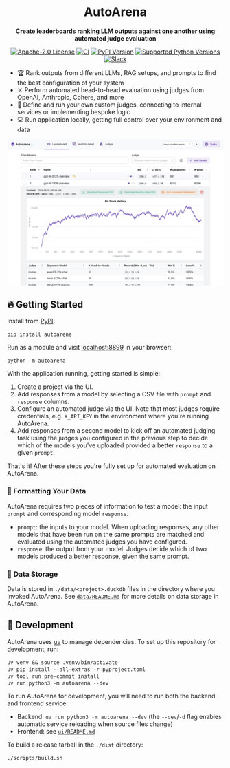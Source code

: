 <div align="center">

# AutoArena

**Create leaderboards ranking LLM outputs against one another using automated judge evaluation**

[![Apache-2.0 License](https://img.shields.io/pypi/l/autoarena?style=flat-square)](https://www.apache.org/licenses/LICENSE-2.0)
[![CI](https://img.shields.io/github/checks-status/kolenaIO/autoarena/trunk?logo=circleci&logoColor=white&style=flat-square)](https://github.com/kolenaIO/autoarena/actions)
[![PyPI Version](https://img.shields.io/pypi/v/autoarena?logo=python&logoColor=white&style=flat-square)](https://pypi.python.org/pypi/autoarena)
[![Supported Python Versions](https://img.shields.io/pypi/pyversions/autoarena.svg?style=flat-square)](https://pypi.org/project/autoarena)
[![Slack](https://img.shields.io/badge/Slack-4A154B?logo=slack&logoColor=white&style=flat-square)](https://kolena-autoarena.slack.com)

</div>

- 🏆 Rank outputs from different LLMs, RAG setups, and prompts to find the best configuration of your system
- ⚔️ Perform automated head-to-head evaluation using judges from OpenAI, Anthropic, Cohere, and more
- 🤖 Define and run your own custom judges, connecting to internal services or implementing bespoke logic
- 💻 Run application locally, getting full control over your environment and data

![AutoArena user interface](./assets/autoarena.jpg)

## 🔥 Getting Started

Install from [PyPI](https://pypi.org/project/autoarena/):

```shell
pip install autoarena
```

Run as a module and visit [localhost:8899](http://localhost:8899/) in your browser:

```shell
python -m autoarena
```

With the application running, getting started is simple:

1. Create a project via the UI.
1. Add responses from a model by selecting a CSV file with `prompt` and `response` columns.
1. Configure an automated judge via the UI. Note that most judges require credentials, e.g. `X_API_KEY` in the
   environment where you're running AutoArena.
1. Add responses from a second model to kick off an automated judging task using the judges you configured in the
   previous step to decide which of the models you've uploaded provided a better `response` to a given `prompt`.

That's it! After these steps you're fully set up for automated evaluation on AutoArena.

### 📄 Formatting Your Data

AutoArena requires two pieces of information to test a model: the input `prompt` and corresponding model `response`.

- `prompt`: the inputs to your model. When uploading responses, any other models that have been run on the same prompts
   are matched and evaluated using the automated judges you have configured.
- `response`: the output from your model. Judges decide which of two models produced a better response, given the same
   prompt.

### 📂 Data Storage

Data is stored in `./data/<project>.duckdb` files in the directory where you invoked AutoArena. See
[`data/README.md`](./data/README.md) for more details on data storage in AutoArena.

## 🦾 Development

AutoArena uses [uv](https://github.com/astral-sh/uv) to manage dependencies. To set up this repository for development,
run:

```shell
uv venv && source .venv/bin/activate
uv pip install --all-extras -r pyproject.toml
uv tool run pre-commit install
uv run python3 -m autoarena --dev
```

To run AutoArena for development, you will need to run both the backend and frontend service:

- Backend: `uv run python3 -m autoarena --dev` (the `--dev`/`-d` flag enables automatic service reloading when
    source files change)
- Frontend: see [`ui/README.md`](./ui/README.md)

To build a release tarball in the `./dist` directory:

```shell
./scripts/build.sh
```
